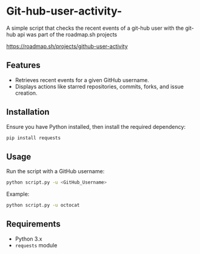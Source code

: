# Git-hub-user-activity-
A simple script that checks the recent events of a git-hub user with the git-hub api was part of the roadmap.sh projects

https://roadmap.sh/projects/github-user-activity

## Features  
- Retrieves recent events for a given GitHub username.  
- Displays actions like starred repositories, commits, forks, and issue creation.  

## Installation  
Ensure you have Python installed, then install the required dependency:  
```bash
pip install requests
```

## Usage  
Run the script with a GitHub username:  
```bash
python script.py -u <GitHub_Username>
```

Example:  
```bash
python script.py -u octocat
```

## Requirements  
- Python 3.x  
- `requests` module

